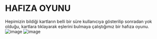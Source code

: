 # HAFIZA OYUNU

Hepimizin bildiği kartların belli bir süre kullanıcıya gösterilip sonradan yok olduğu, kartlara tıklayarak eşlerini bulmaya çalıştığımız bir hafıza oyunu.
![image](https://user-images.githubusercontent.com/51965140/107381469-ecfadb80-6aff-11eb-9a54-b76207411a54.png)
![image](https://user-images.githubusercontent.com/51965140/107381821-495dfb00-6b00-11eb-87a1-f344e2dfa80f.png)
